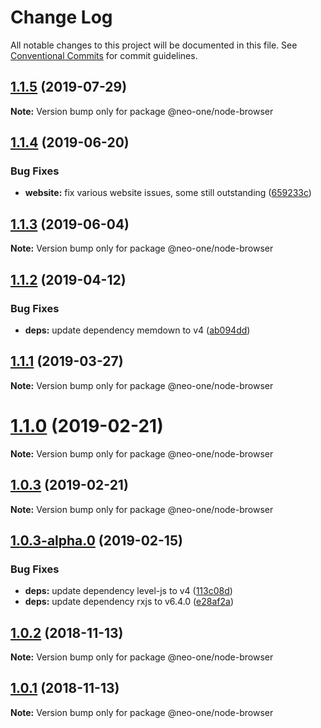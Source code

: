 # Change Log

All notable changes to this project will be documented in this file.
See [Conventional Commits](https://conventionalcommits.org) for commit guidelines.

## [1.1.5](https://github.com/neo-one-suite/neo-one/compare/@neo-one/node-browser@1.1.4...@neo-one/node-browser@1.1.5) (2019-07-29)

**Note:** Version bump only for package @neo-one/node-browser





## [1.1.4](https://github.com/neo-one-suite/neo-one/compare/@neo-one/node-browser@1.1.3...@neo-one/node-browser@1.1.4) (2019-06-20)


### Bug Fixes

* **website:** fix various website issues, some still outstanding ([659233c](https://github.com/neo-one-suite/neo-one/commit/659233c))





## [1.1.3](https://github.com/neo-one-suite/neo-one/compare/@neo-one/node-browser@1.1.2...@neo-one/node-browser@1.1.3) (2019-06-04)

**Note:** Version bump only for package @neo-one/node-browser





## [1.1.2](https://github.com/neo-one-suite/neo-one/compare/@neo-one/node-browser@1.1.1...@neo-one/node-browser@1.1.2) (2019-04-12)


### Bug Fixes

* **deps:** update dependency memdown to v4 ([ab094dd](https://github.com/neo-one-suite/neo-one/commit/ab094dd))





## [1.1.1](https://github.com/neo-one-suite/neo-one/compare/@neo-one/node-browser@1.1.0...@neo-one/node-browser@1.1.1) (2019-03-27)

**Note:** Version bump only for package @neo-one/node-browser





# [1.1.0](https://github.com/neo-one-suite/neo-one/compare/@neo-one/node-browser@1.0.3...@neo-one/node-browser@1.1.0) (2019-02-21)

**Note:** Version bump only for package @neo-one/node-browser





## [1.0.3](https://github.com/neo-one-suite/neo-one/compare/@neo-one/node-browser@1.0.3-alpha.0...@neo-one/node-browser@1.0.3) (2019-02-21)

**Note:** Version bump only for package @neo-one/node-browser





## [1.0.3-alpha.0](https://github.com/neo-one-suite/neo-one/compare/@neo-one/node-browser@1.0.2...@neo-one/node-browser@1.0.3-alpha.0) (2019-02-15)


### Bug Fixes

* **deps:** update dependency level-js to v4 ([113c08d](https://github.com/neo-one-suite/neo-one/commit/113c08d))
* **deps:** update dependency rxjs to v6.4.0 ([e28af2a](https://github.com/neo-one-suite/neo-one/commit/e28af2a))





## [1.0.2](https://github.com/neo-one-suite/neo-one/compare/@neo-one/node-browser@1.0.1...@neo-one/node-browser@1.0.2) (2018-11-13)

**Note:** Version bump only for package @neo-one/node-browser





## [1.0.1](https://github.com/neo-one-suite/neo-one/compare/@neo-one/node-browser@1.0.0...@neo-one/node-browser@1.0.1) (2018-11-13)

**Note:** Version bump only for package @neo-one/node-browser
